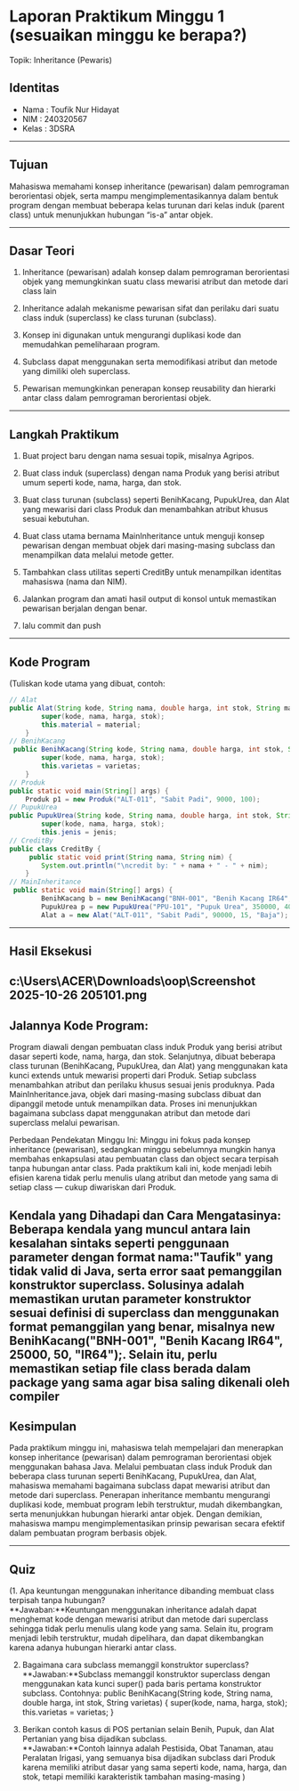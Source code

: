 # Laporan Praktikum Minggu 1 (sesuaikan minggu ke berapa?)
Topik: Inheritance (Pewaris)

## Identitas
- Nama  : Toufik Nur Hidayat
- NIM   : 240320567
- Kelas : 3DSRA

---

## Tujuan
Mahasiswa memahami konsep inheritance (pewarisan) dalam pemrograman berorientasi objek, serta mampu mengimplementasikannya dalam bentuk program dengan membuat beberapa kelas turunan dari kelas induk (parent class) untuk menunjukkan hubungan “is-a” antar objek.

---

## Dasar Teori
1. Inheritance (pewarisan) adalah konsep dalam pemrograman berorientasi objek yang memungkinkan suatu class mewarisi atribut dan metode dari class lain
2. Inheritance adalah mekanisme pewarisan sifat dan perilaku dari suatu class induk (superclass) ke class turunan (subclass).

3. Konsep ini digunakan untuk mengurangi duplikasi kode dan memudahkan pemeliharaan program.

4. Subclass dapat menggunakan serta memodifikasi atribut dan metode yang dimiliki oleh superclass.

5. Pewarisan memungkinkan penerapan konsep reusability dan hierarki antar class dalam pemrograman berorientasi objek.

---

## Langkah Praktikum
1. Buat project baru dengan nama sesuai topik, misalnya Agripos.

2. Buat class induk (superclass) dengan nama Produk yang berisi atribut umum seperti kode, nama, harga, dan stok.

3. Buat class turunan (subclass) seperti BenihKacang, PupukUrea, dan Alat yang mewarisi dari class Produk dan menambahkan atribut khusus sesuai kebutuhan.

4. Buat class utama bernama MainInheritance untuk menguji konsep pewarisan dengan membuat objek dari masing-masing subclass dan menampilkan data melalui metode getter.

5. Tambahkan class utilitas seperti CreditBy untuk menampilkan identitas mahasiswa (nama dan NIM).

6. Jalankan program dan amati hasil output di konsol untuk memastikan pewarisan berjalan dengan benar.

7. lalu commit dan push

---

## Kode Program
(Tuliskan kode utama yang dibuat, contoh:  

```java
// Alat
public Alat(String kode, String nama, double harga, int stok, String material) {
        super(kode, nama, harga, stok);
        this.material = material;
    }
// BenihKacang
 public BenihKacang(String kode, String nama, double harga, int stok, String varietas) {
        super(kode, nama, harga, stok);
        this.varietas = varietas;
    }
// Produk
public static void main(String[] args) {
    Produk p1 = new Produk("ALT-011", "Sabit Padi", 9000, 100);
// PupukUrea
public PupukUrea(String kode, String nama, double harga, int stok, String jenis) {
        super(kode, nama, harga, stok);
        this.jenis = jenis;
// CreditBy
public class CreditBy {
     public static void print(String nama, String nim) {
        System.out.println("\ncredit by: " + nama + " - " + nim);
    }
// MainInheritance
 public static void main(String[] args) {
        BenihKacang b = new BenihKacang("BNH-001", "Benih Kacang IR64", 25000, 100, "IR64");
        PupukUrea p = new PupukUrea("PPU-101", "Pupuk Urea", 350000, 40, "Urea");
        Alat a = new Alat("ALT-011", "Sabit Padi", 90000, 15, "Baja");
```

---

## Hasil Eksekusi
c:\Users\ACER\Downloads\oop\Screenshot 2025-10-26 205101.png
---

## Jalannya Kode Program:
Program diawali dengan pembuatan class induk Produk yang berisi atribut dasar seperti kode, nama, harga, dan stok. Selanjutnya, dibuat beberapa class turunan (BenihKacang, PupukUrea, dan Alat) yang menggunakan kata kunci extends untuk mewarisi properti dari Produk. Setiap subclass menambahkan atribut dan perilaku khusus sesuai jenis produknya.
Pada MainInheritance.java, objek dari masing-masing subclass dibuat dan dipanggil metode untuk menampilkan data. Proses ini menunjukkan bagaimana subclass dapat menggunakan atribut dan metode dari superclass melalui pewarisan.

Perbedaan Pendekatan Minggu Ini:
Minggu ini fokus pada konsep inheritance (pewarisan), sedangkan minggu sebelumnya mungkin hanya membahas enkapsulasi atau pembuatan class dan object secara terpisah tanpa hubungan antar class.
Pada praktikum kali ini, kode menjadi lebih efisien karena tidak perlu menulis ulang atribut dan metode yang sama di setiap class — cukup diwariskan dari Produk.

Kendala yang Dihadapi dan Cara Mengatasinya:
Beberapa kendala yang muncul antara lain kesalahan sintaks seperti penggunaan parameter dengan format nama:"Taufik" yang tidak valid di Java, serta error saat pemanggilan konstruktor superclass.
Solusinya adalah memastikan urutan parameter konstruktor sesuai definisi di superclass dan menggunakan format pemanggilan yang benar, misalnya new BenihKacang("BNH-001", "Benih Kacang IR64", 25000, 50, "IR64");.
Selain itu, perlu memastikan setiap file class berada dalam package yang sama agar bisa saling dikenali oleh compiler
---

## Kesimpulan
Pada praktikum minggu ini, mahasiswa telah mempelajari dan menerapkan konsep inheritance (pewarisan) dalam pemrograman berorientasi objek menggunakan bahasa Java. Melalui pembuatan class induk Produk dan beberapa class turunan seperti BenihKacang, PupukUrea, dan Alat, mahasiswa memahami bagaimana subclass dapat mewarisi atribut dan metode dari superclass.
Penerapan inheritance membantu mengurangi duplikasi kode, membuat program lebih terstruktur, mudah dikembangkan, serta menunjukkan hubungan hierarki antar objek. Dengan demikian, mahasiswa mampu mengimplementasikan prinsip pewarisan secara efektif dalam pembuatan program berbasis objek.

---

## Quiz
(1. Apa keuntungan menggunakan inheritance dibanding membuat class terpisah tanpa hubungan?  
   **Jawaban:**Keuntungan menggunakan inheritance adalah dapat menghemat kode dengan mewarisi atribut dan metode dari superclass sehingga tidak perlu menulis ulang kode yang sama. Selain itu, program menjadi lebih terstruktur, mudah dipelihara, dan dapat dikembangkan karena adanya hubungan hierarki antar class.

2. Bagaimana cara subclass memanggil konstruktor superclass?   
   **Jawaban:**Subclass memanggil konstruktor superclass dengan menggunakan kata kunci super() pada baris pertama konstruktor subclass. Contohnya:
   public BenihKacang(String kode, String nama, double harga, int stok, String varietas) {
    super(kode, nama, harga, stok);
    this.varietas = varietas;
}
 
3. Berikan contoh kasus di POS pertanian selain Benih, Pupuk, dan Alat Pertanian yang bisa dijadikan subclass.  
   **Jawaban:**Contoh lainnya adalah Pestisida, Obat Tanaman, atau Peralatan Irigasi, yang semuanya bisa dijadikan subclass dari Produk karena memiliki atribut dasar yang sama seperti kode, nama, harga, dan stok, tetapi memiliki karakteristik tambahan masing-masing  )

